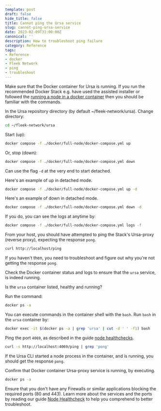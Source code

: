 ```yaml
---
template: post
draft: false
hide_title: false
title: Cannot ping the Ursa service
slug: cannot-ping-ursa-service
date: 2023-02-09T31:00:00Z
canonical: ''
description: How to troubleshoot ping failure
category: Reference
tags:
- Reference
- docker
- Fleek Network
- ping
- troubleshoot
---
```


Make sure that the Docker container for Ursa is running. If you run the recommended Docker Stack e.g. have used the assisted installer or followed the [running a node in a docker container](../../guides/Network%20nodes/fleek-network-running-a-node-in-a-docker-container) then you should be familiar with the commands.

In the Ursa repository directory (by default ~/fleek-network/ursa). Change directory:

```sh
cd ~/fleek-network/ursa
```

Start (up):

```sh
docker compose -f ./docker/full-node/docker-compose.yml up
```

Or, stop (down):

```sh
docker compose -f ./docker/full-node/docker-compose.yml down
```

Can use the flag `-d` at the very end to start detached.

Here's an example of up in detached mode.

```sh
docker compose -f ./docker/full-node/docker-compose.yml up -d
```

Here's an example of down in detached mode.

```sh
docker compose -f ./docker/full-node/docker-compose.yml down -d
```

If you do, you can see the logs at anytime by:

```sh
docker compose -f ./docker/full-node/docker-compose.yml logs -f
```

From your host, you should have attempted to ping the Stack's Ursa-proxy (reverse proxy), expecting the response `pong`. 

```sh
curl http://localhost/ping
```

If you haven't then, you need to troubleshoot and figure out why you're not getting the response `pong`.

Check the Docker container status and logs to ensure that the `ursa` service, is indeed running.

Is the `ursa` container listed, healthy and running?

Run the command:

```sh
docker ps -a
```

You can execute commands in the container shell with the `bash`. Run `bash` in the `ursa` container by:

```sh
docker exec -it $(docker ps -a | grep 'ursa' | cut -d ' ' -f1) bash
```

Ping the port `4069`, as described in the guide [node healthchecks](../../guides/Network%20nodes/fleek-network-node-health-check-guide).

```sh
curl -s http://localhost:4069/ping | grep 'pong'
```

If the Ursa CLI started a node process in the container, and is running, you should get the response `pong`.

Confirm that Docker container Ursa-proxy service is running, by executing.

```sh
docker ps -a
```

Ensure that you don't have any Firewalls or similar applications blocking the required ports (80 and 443). Learn more about the services and the ports by reading our guide [Node Healthcheck](../../guides/Network%20nodes/fleek-network-node-health-check-guide) to help you comprehend to better troubleshoot.